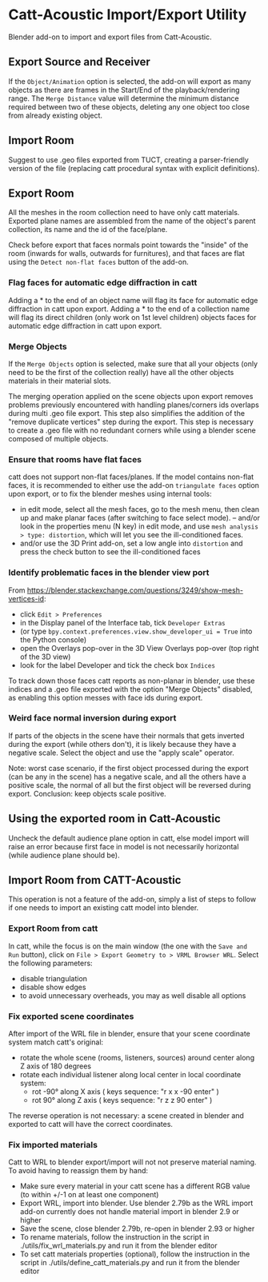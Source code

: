 # Catt-Acoustic Import/Export Utility

Blender add-on to import and export files from Catt-Acoustic.

## Export Source and Receiver

If the ``Object/Animation`` option is selected, the add-on will export as many objects as there are frames in the Start/End of the playback/rendering range. The ``Merge Distance`` value will determine the minimum distance required between two of these objects, deleting any one object too close from already existing object.

## Import Room

Suggest to use .geo files exported from TUCT, creating a parser-friendly version of the file (replacing catt procedural syntax with explicit definitions).

## Export Room

All the meshes in the room collection need to have only catt materials. Exported plane names are assembled from the name of the object's parent collection, its name and the id of the face/plane.

Check before export that faces normals point towards the "inside" of the room (inwards for walls, outwards for furnitures), and that faces are flat using the ``Detect non-flat faces`` button of the add-on.

### Flag faces for automatic edge diffraction in catt

Adding a * to the end of an object name will flag its face for automatic edge diffraction in catt upon export. Adding a * to the end of a collection name will flag its direct children (only work on 1st level children) objects faces for automatic edge diffraction in catt upon export.

### Merge Objects

If the ``Merge Objects`` option is selected, make sure that all your objects (only need to be the first of the collection really) have all the other objects materials in their material slots.

The merging operation applied on the scene objects upon export removes problems previously encountered with handling planes/corners ids overlaps during multi .geo file export. This step also simplifies the addition of the "remove duplicate vertices" step during the export. This step is necessary to create a .geo file with no redundant corners while using a blender scene composed of multiple objects.


### Ensure that rooms have flat faces

catt does not support non-flat faces/planes. If the model contains non-flat faces, it is recommended to either use the add-on ``triangulate faces`` option upon export, or to fix the blender meshes using internal tools:
- in edit mode, select all the mesh faces, go to the mesh menu, then clean up and make planar faces (after switching to face select mode).
– and/or look in the properties menu (N key) in edit mode, and use ``mesh analysis > type: distortion``, which will let you see the ill-conditioned faces.
- and/or use the 3D Print add-on, set a low angle into ``distortion`` and press the check button to see the ill-conditioned faces

### Identify problematic faces in the blender view port

From https://blender.stackexchange.com/questions/3249/show-mesh-vertices-id:

- click ``Edit > Preferences``
- in the Display panel of the Interface tab, tick ``Developer Extras``
- (or type ``bpy.context.preferences.view.show_developer_ui = True`` into the Python console)
- open the Overlays pop-over in the 3D View Overlays pop-over (top right of the 3D view)
- look for the label Developer and tick the check box ``Indices``

To track down those faces catt reports as non-planar in blender, use these indices and a .geo file exported with the option "Merge Objects" disabled, as enabling this option messes with face ids during export.


### Weird face normal inversion during export

If parts of the objects in the scene have their normals that gets inverted during the export (while others don't), it is likely because they have a negative scale. Select the object and use the "apply scale" operator.

Note: worst case scenario, if the first object processed during the export (can be any in the scene) has a negative scale, and all the others have a positive scale, the normal of all but the first object will be reversed during export. Conclusion: keep objects scale positive.


## Using the exported room in Catt-Acoustic

Uncheck the default audience plane option in catt, else model import will raise an error because first face in model is not necessarily horizontal (while audience plane should be).


## Import Room from CATT-Acoustic

This operation is not a feature of the add-on, simply a list of steps to follow if one needs to import an existing catt model into blender.

### Export Room from catt

In catt, while the focus is on the main window (the one with the ``Save and Run`` button), click on ``File > Export Geometry to > VRML Browser WRL``. Select the following parameters:
- disable triangulation
- disable show edges
- to avoid unnecessary overheads, you may as well disable all options

### Fix exported scene coordinates

After import of the WRL file in blender, ensure that your scene coordinate system match catt's original:
- rotate the whole scene (rooms, listeners, sources) around center along Z axis of 180 degrees
- rotate each individual listener along local center in local coordinate system:
    - rot -90° along X axis ( keys sequence: "r x x -90 enter" )
    - rot 90° along Z axis  ( keys sequence: "r z z 90 enter" )

The reverse operation is not necessary: a scene created in blender and exported to catt will have the correct coordinates.


### Fix imported materials

Catt to WRL to blender export/import will not not preserve material naming. To avoid having to reassign them by hand:
- Make sure every material in your catt scene has a different RGB value (to within +/-1 on at least one component)
- Export WRL, import into blender. Use blender 2.79b as the WRL import add-on currently does not handle material import in blender 2.9 or higher
- Save the scene, close blender 2.79b, re-open in blender 2.93 or higher
- To rename materials, follow the instruction in the script in ./utils/fix_wrl_materials.py and run it from the blender editor
- To set catt materials properties (optional), follow the instruction in the script in ./utils/define_catt_materials.py and run it from the blender editor

